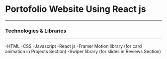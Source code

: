 <h1>Portofolio Website Using React js</h1>
<hr>

<h3>Technologies & Libraries</h3>
<hr>
-HTML
-CSS
-Javascript
-React js
-Framer Motion library (for card animation in Projects Section)
-Swiper library (for slides in Reviews Section)
